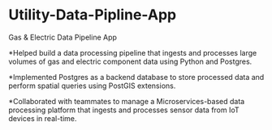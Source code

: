 # Utility-Data-Pipline-App
Gas &amp; Electric Data Pipeline App

*Helped build a data processing pipeline that ingests and processes large volumes of gas and electric component data using Python and Postgres.

*Implemented Postgres as a backend database to store processed data and perform spatial queries using PostGIS extensions.

*Collaborated with teammates to manage a Microservices-based data processing platform that ingests and processes sensor data from IoT devices in real-time. 
